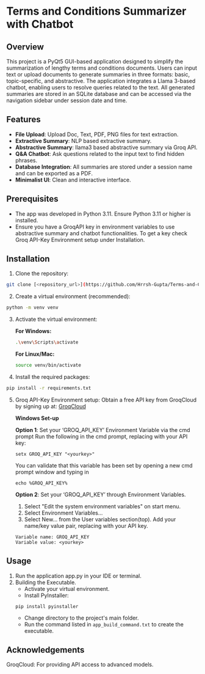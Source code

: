 # Terms and Conditions Summarizer with Chatbot
## Overview
This project is a PyQt5 GUI-based application designed to simplify the summarization of lengthy terms and conditions documents. Users can input text or upload documents to generate summaries in three formats: basic, topic-specific, and abstractive. The application integrates a Llama 3-based chatbot, enabling users to resolve queries related to the text. All generated summaries are stored in an SQLite database and can be accessed via the navigation sidebar under session date and time.

## Features
- **File Upload**: Upload Doc, Text, PDF, PNG files for text extraction.
- **Extractive Summary**: NLP based extractive summary.
- **Abstractive Summary**: llama3 based abstractive summary via Groq API.
- **Q&A Chatbot**: Ask questions related to the input text to find hidden phrases.
- **Database Integration**: All summaries are stored under a session name and can be exported as a PDF.
- **Minimalist UI**: Clean and interactive interface.

## Prerequisites
- The app was developed in Python 3.11. Ensure Python 3.11 or higher is installed.
- Ensure you have a GroqAPI key in environment variables to use abstractive summary and chatbot functionalities. To get a key check Groq API-Key Environment setup under Installation.

## Installation

1. Clone the repository:
```bash
git clone [<repository_url>](https://github.com/Hrrsh-Gupta/Terms-and-Conditions-Summarizer-with-Chatbot.git)
```

2. Create a virtual environment (recommended):
```bash
python -m venv venv
```

3. Activate the virtual environment:
   
   **For Windows:**
   ```bash
   .\venv\Scripts\activate
   ```
   **For Linux/Mac:**
   ```bash
   source venv/bin/activate
   ```
   
4. Install the required packages:
```bash
pip install -r requirements.txt
```

5. Groq API-Key Environment setup:
   Obtain a free API key from GroqCloud by signing up at: [GroqCloud](https://console.groq.com/keys)
   
   **Windows Set-up**

   **Option 1**: Set your ‘GROQ_API_KEY’ Environment Variable via the cmd prompt
   Run the following in the cmd prompt, replacing <yourkey> with your API key:
   ```
   setx GROQ_API_KEY "<yourkey>"
   ```
   You can validate that this variable has been set by opening a new cmd prompt window and typing in 
   ```
   echo %GROQ_API_KEY%
   ```

   **Option 2**: Set your ‘GROQ_API_KEY’ through Environment Variables.
   1. Select "Edit the system environment variables" on start menu.
   2. Select Environment Variables...
   3. Select New… from the User variables section(top). Add your name/key value pair, replacing <yourkey> with your API key.
   ````
   Variable name: GROQ_API_KEY
   Variable value: <yourkey>
   ````
   
## Usage
1. Run the application app.py in your IDE or terminal.
2. Building the Executable.
   - Activate your virtual environment.
   - Install PyInstaller:
   ````
   pip install pyinstaller
   ````
   - Change directory to the project's main folder.
   - Run the command listed in `app_build_command.txt` to create the executable.


## Acknowledgements
GroqCloud: For providing API access to advanced models.
